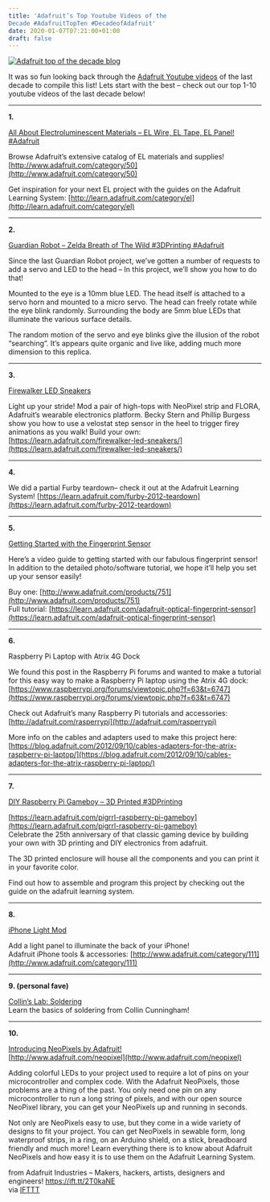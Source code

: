 ```yaml
---
title: 'Adafruit’s Top Youtube Videos of the
Decade #AdafruitTopTen #DecadeofAdafruit'
date: 2020-01-07T07:21:00+01:00
draft: false
---
```


[![Adafruit top of the decade blog](https://cdn-blog.adafruit.com/uploads/2020/01/Iadafruit_top_of_the_decade_blog.jpg "adafruit_top_of_the_decade_blog.jpg")](https://blog.adafruit.com/tag/adafruit-top-10)

It was so fun looking back through the [Adafruit Youtube videos](http://youtube.com/adafruit) of the last decade to compile this list! Lets start with the best – check out our top 1-10 youtube videos of the last decade below!

* * *

**1.**  

[All About Electroluminescent Materials – EL Wire, EL Tape, EL Panel! #Adafruit](https://www.youtube.com/watch?v=RJ2xGFfrND0)

Browse Adafruit’s extensive catalog of EL materials and supplies! [http://www.adafruit.com/category/50](http://www.adafruit.com/category/50)

Get inspiration for your next EL project with the guides on the Adafruit Learning System: [http://learn.adafruit.com/category/el](http://learn.adafruit.com/category/el)

* * *

**2.**  

[Guardian Robot – Zelda Breath of The Wild #3DPrinting #Adafruit](https://www.youtube.com/watch?v=ULqynriVAa0)

Since the last Guardian Robot project, we’ve gotten a number of requests to add a servo and LED to the head – In this project, we’ll show you how to do that!

Mounted to the eye is a 10mm blue LED. The head itself is attached to a servo horn and mounted to a micro servo. The head can freely rotate while the eye blink randomly. Surrounding the body are 5mm blue LEDs that illuminate the various surface details.

The random motion of the servo and eye blinks give the illusion of the robot “searching”. It’s appears quite organic and live like, adding much more dimension to this replica.

* * *

**3.**  
  
[Firewalker LED Sneakers](https://www.youtube.com/watch?v=gWZi71JkPAA)

Light up your stride! Mod a pair of high-tops with NeoPixel strip and FLORA, Adafruit’s wearable electronics platform. Becky Stern and Phillip Burgess show you how to use a velostat step sensor in the heel to trigger firey animations as you walk! Build your own: [https://learn.adafruit.com/firewalker-led-sneakers/](https://learn.adafruit.com/firewalker-led-sneakers/)

* * *

**4.**  

We did a partial Furby teardown– check it out at the Adafruit Learning System! [https://learn.adafruit.com/furby-2012-teardown](https://learn.adafruit.com/furby-2012-teardown)

* * *

**5.**  
  
[Getting Started with the Fingerprint Sensor](https://www.youtube.com/watch?v=1diFaa5OsFg)

Here’s a video guide to getting started with our fabulous fingerprint sensor! In addition to the detailed photo/software tutorial, we hope it’ll help you set up your sensor easily!

Buy one: [http://www.adafruit.com/products/751](http://www.adafruit.com/products/751)  
Full tutorial: [https://learn.adafruit.com/adafruit-optical-fingerprint-sensor](https://learn.adafruit.com/adafruit-optical-fingerprint-sensor)

* * *

**6.**  
  
Raspberry Pi Laptop with Atrix 4G Dock

We found this post in the Raspberry Pi forums and wanted to make a tutorial for this easy way to make a Raspberry Pi laptop using the Atrix 4G dock: [https://www.raspberrypi.org/forums/viewtopic.php?f=63&t=6747](https://www.raspberrypi.org/forums/viewtopic.php?f=63&t=6747)

Check out Adafruit’s many Raspberry Pi tutorials and accessories: [http://adafruit.com/rasperrypi](http://adafruit.com/rasperrypi)

More info on the cables and adapters used to make this project here:[https://blog.adafruit.com/2012/09/10/cables-adapters-for-the-atrix-raspberry-pi-laptop/](https://blog.adafruit.com/2012/09/10/cables-adapters-for-the-atrix-raspberry-pi-laptop/)

* * *

**7.**  
  
[DIY Raspberry Pi Gameboy – 3D Printed #3DPrinting](https://www.youtube.com/watch?v=EPTp6WSrC6c)

[https://learn.adafruit.com/pigrrl-raspberry-pi-gameboy](https://learn.adafruit.com/pigrrl-raspberry-pi-gameboy)  
Celebrate the 25th anniversary of that classic gaming device by building your own with 3D printing and DIY electronics from adafruit.

The 3D printed enclosure will house all the components and you can print it in your favorite color.

Find out how to assemble and program this project by checking out the guide on the adafruit learning system.

* * *

**8.**  
  
[iPhone Light Mod](https://www.youtube.com/watch?v=JR6a-7xlFxg)

Add a light panel to illuminate the back of your iPhone!  
Adafruit iPhone tools & accessories: [http://www.adafruit.com/category/111](http://www.adafruit.com/category/111)

* * *

**9\. (personal fave)**  

[Collin’s Lab: Soldering](https://www.youtube.com/watch?v=QKbJxytERvg)  
Learn the basics of soldering from Collin Cunningham!

* * *

**10.**  
  
[Introducing NeoPixels by Adafruit!](https://www.youtube.com/watch?v=HO6xQMR8naw)  
[http://www.adafruit.com/neopixel](http://www.adafruit.com/neopixel)

Adding colorful LEDs to your project used to require a lot of pins on your microcontroller and complex code. With the Adafruit NeoPixels, those problems are a thing of the past. You only need one pin on any microcontroller to run a long string of pixels, and with our open source NeoPixel library, you can get your NeoPixels up and running in seconds.

Not only are NeoPixels easy to use, but they come in a wide variety of designs to fit your project. You can get NeoPixels in sewable form, long waterproof strips, in a ring, on an Arduino shield, on a stick, breadboard friendly and much more! Learn everything there is to know about Adafruit NeoPixels and how easy it is to use them on the Adafruit Learning System.

  
  
from Adafruit Industries – Makers, hackers, artists, designers and engineers! https://ift.tt/2T0kaNE  
via [IFTTT](https://ifttt.com/?ref=da&site=blogger)